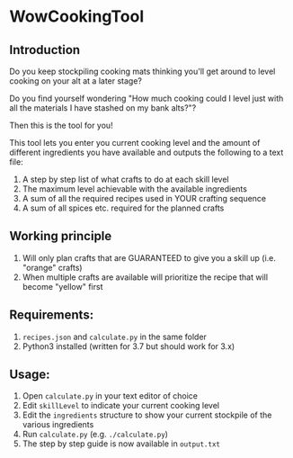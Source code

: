 # WowCookingTool

## Introduction
Do you keep stockpiling cooking mats thinking you'll get around to level cooking on your alt at a later stage?

Do you find yourself wondering "How much cooking could I level just with all the materials I have stashed on my bank alts?"?

Then this is the tool for you!

This tool lets you enter you current cooking level and the amount of different ingredients you have available and outputs the following to a text file:
1. A step by step list of what crafts to do at each skill level
2. The maximum level achievable with the available ingredients
3. A sum of all the required recipes used in YOUR crafting sequence
4. A sum of all spices etc. required for the planned crafts

## Working principle
1. Will only plan crafts that are GUARANTEED to give you a skill up (i.e. "orange" crafts)
2. When multiple crafts are available will prioritize the recipe that will become "yellow" first

## Requirements:
1. `recipes.json` and `calculate.py` in the same folder
2. Python3 installed (written for 3.7 but should work for 3.x)

## Usage:
1. Open `calculate.py` in your text editor of choice
2. Edit `skillLevel` to indicate your current cooking level
3. Edit the `ingredients` structure to show your current stockpile of the various ingredients
4. Run `calculate.py` (e.g. `./calculate.py`)
5. The step by step guide is now available in `output.txt`